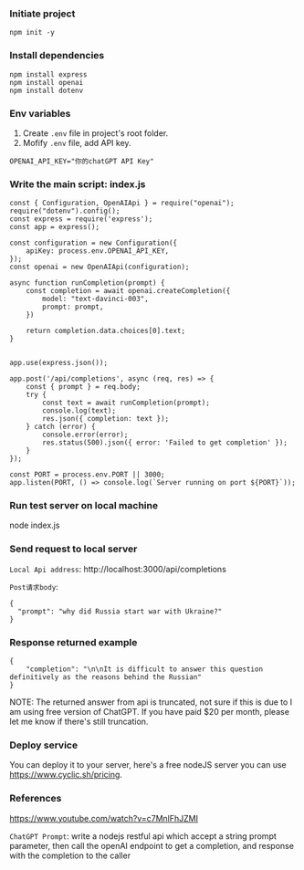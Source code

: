 ### Initiate project
```
npm init -y
```
### Install dependencies
```
npm install express
npm install openai
npm install dotenv
```
### Env variables
1. Create `.env` file in project's root folder.
2. Mofify `.env` file, add API key.
```
OPENAI_API_KEY="你的chatGPT API Key"
```
### Write the main script: index.js
```
const { Configuration, OpenAIApi } = require("openai");
require("dotenv").config();
const express = require('express');
const app = express();

const configuration = new Configuration({
    apiKey: process.env.OPENAI_API_KEY,
});
const openai = new OpenAIApi(configuration);

async function runCompletion(prompt) {
    const completion = await openai.createCompletion({
        model: "text-davinci-003",
        prompt: prompt,
    })

    return completion.data.choices[0].text;
}


app.use(express.json());

app.post('/api/completions', async (req, res) => {
    const { prompt } = req.body;
    try {
        const text = await runCompletion(prompt);
        console.log(text);
        res.json({ completion: text });
    } catch (error) {
        console.error(error);
        res.status(500).json({ error: 'Failed to get completion' });
    }
});

const PORT = process.env.PORT || 3000;
app.listen(PORT, () => console.log(`Server running on port ${PORT}`));
```
### Run test server on local machine
node index.js

### Send request to local server
`Local Api address`:
http://localhost:3000/api/completions

`Post请求body`:
```
{
  "prompt": "why did Russia start war with Ukraine?"
}
```
### Response returned example
```
{
    "completion": "\n\nIt is difficult to answer this question definitively as the reasons behind the Russian"
}
```
NOTE: The returned answer from api is truncated, not sure if this is due to I am using free version of ChatGPT. If you have paid $20 per month, please let me know if there's still truncation.

### Deploy service
You can deploy it to your server, here's a free nodeJS server you can use https://www.cyclic.sh/pricing.

### References
https://www.youtube.com/watch?v=c7MnlFhJZMI

`ChatGPT Prompt`: write a nodejs restful api which accept a string prompt parameter, then call the openAI endpoint to get a completion, and response with the completion to the caller
